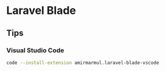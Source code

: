# Laravel Blade

## Tips

### Visual Studio Code

```sh
code --install-extension amirmarmul.laravel-blade-vscode
```
